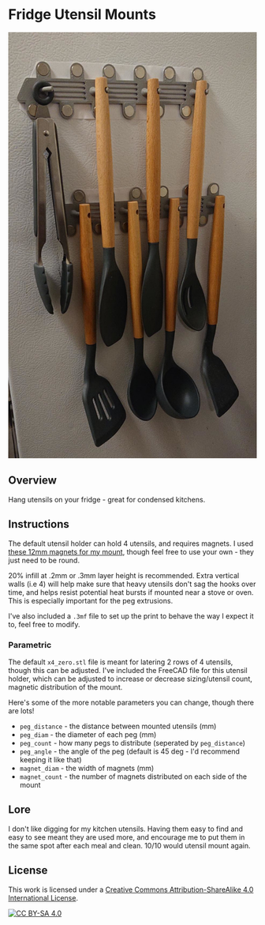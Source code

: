 # Fridge Utensil Mounts

![mount](./images/1.jpg)

## Overview

Hang utensils on your fridge - great for condensed kitchens.

## Instructions

The default utensil holder can hold 4 utensils, and requires magnets. I used 
[these 12mm magnets for my mount](https://www.amazon.ca/gp/product/B07GX7Z4DF/), though feel free to use your own - they just
need to be round.

20% infill at .2mm or .3mm layer height is recommended. Extra vertical walls (i.e 4) will help make sure that heavy utensils
don't sag the hooks over time, and helps resist potential heat bursts if mounted near a stove or oven. This is especially
important for the peg extrusions.

I've also included a `.3mf` file to set up the print to behave the way I expect it to, feel free to modify.

### Parametric

The default `x4_zero.stl` file is meant for latering 2 rows of 4 utensils, though this can be adjusted. I've included
the FreeCAD file for this utensil holder, which can be adjusted to increase or decrease sizing/utensil count, magnetic
distribution of the mount.

Here's some of the more notable parameters you can change, though there are lots!

- `peg_distance` - the distance between mounted utensils (mm)
- `peg_diam` - the diameter of each peg (mm)
- `peg_count` - how many pegs to distribute (seperated by `peg_distance`)
- `peg_angle` - the angle of the peg (default is 45 deg - I'd recommend keeping it like that)
- `magnet_diam` - the width of magnets (mm)
- `magnet_count` - the number of magnets distributed on each side of the mount

## Lore

I don't like digging for my kitchen utensils. Having them easy to find and easy to see meant they are used more, and
encourage me to put them in the same spot after each meal and clean. 10/10 would utensil mount again.


## License
This work is licensed under a
[Creative Commons Attribution-ShareAlike 4.0 International License][cc-by-sa].

[![CC BY-SA 4.0][cc-by-sa-image]][cc-by-sa]

[cc-by-sa]: http://creativecommons.org/licenses/by-sa/4.0/
[cc-by-sa-image]: https://licensebuttons.net/l/by-sa/4.0/88x31.png
[cc-by-sa-shield]: https://img.shields.io/badge/License-CC%20BY--SA%204.0-lightgrey.svg